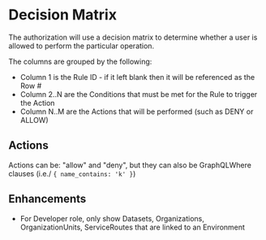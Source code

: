 # Decision Matrix

The authorization will use a decision matrix to determine whether a user is allowed to perform the particular operation.

The columns are grouped by the following:

* Column 1 is the Rule ID - if it left blank then it will be referenced as the Row #
* Column 2..N are the Conditions that must be met for the Rule to trigger the Action
* Column N..M are the Actions that will be performed (such as DENY or ALLOW)


## Actions

Actions can be: "allow" and "deny", but they can also be GraphQLWhere clauses (i.e./ `{ name_contains: 'k' }`)


## Enhancements

* For Developer role, only show Datasets, Organizations, OrganizationUnits, ServiceRoutes that are linked to an Environment

